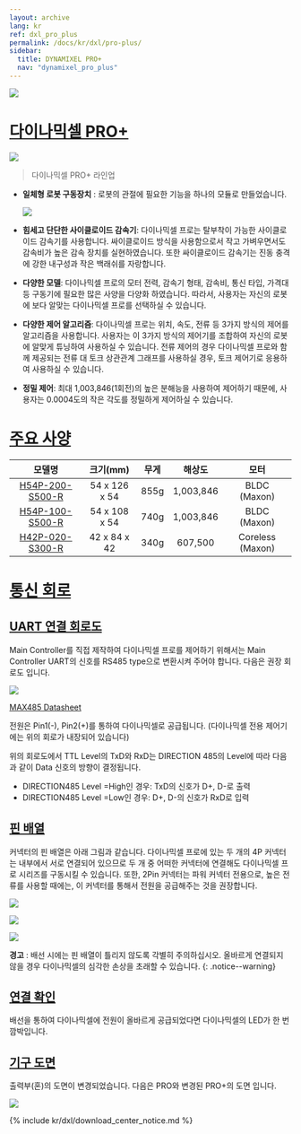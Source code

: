 ```yaml
---
layout: archive
lang: kr
ref: dxl_pro_plus
permalink: /docs/kr/dxl/pro-plus/
sidebar:
  title: DYNAMIXEL PRO+
  nav: "dynamixel_pro_plus"
---
```


![](/assets/images/dxl/pro_plus/pro-plus.png)

# [다이나믹셀 PRO+](#다이나믹셀-PRO+)

![](/assets/images/dxl/pro/dxl_pro_productline_kr.jpg)

> 다이나믹셀 PRO+ 라인업

- **일체형 로봇 구동장치** : 로봇의 관절에 필요한 기능을 하나의 모듈로 만들었습니다.

  ![](/assets/images/dxl/pro/dxl_pro_intro_kr.gif)

- **힘세고 단단한 사이클로이드 감속기**: 다이나믹셀 프로는 탈부착이 가능한 사이클로이드 감속기를 사용합니다. 싸이클로이드 방식을 사용함으로서 작고 가벼우면서도 감속비가 높은 감속 장치를 실현하였습니다. 또한 싸이클로이드 감속기는 진동 충격에 강한 내구성과 작은 백래쉬를 자랑합니다.

- **다양한 모델**: 다이나믹셀 프로의 모터 전력, 감속기 형태, 감속비, 통신 타입, 가격대 등 구동기에 필요한 많은 사양을 다양화 하였습니다. 따라서, 사용자는 자신의 로봇에 보다 알맞는 다이나믹셀 프로를 선택하실 수 있습니다.

- **다양한 제어 알고리즘**: 다이나믹셀 프로는 위치, 속도, 전류 등 3가지 방식의 제어를 알고리즘을 사용합니다. 사용자는 이 3가지 방식의 제어기를 조합하여 자신의 로봇에 알맞게 튜닝하여 사용하실 수 있습니다. 전류 제어의 경우 다이나믹셀 프로와 함께 제공되는 전류 대 토크 상관관계 그래프를 사용하실 경우, 토크 제어기로 응용하여 사용하실 수 있습니다.

- **정밀 제어**: 최대 1,003,846(1회전)의 높은 분해능을 사용하여 제어하기 때문에, 사용자는  0.0004도의 작은 각도를 정밀하게 제어하실 수 있습니다.

# [주요 사양](#주요-사양)

|모델명|크기(mm)|무게|해상도|모터|
|:---:|:---:|:---:|:---:|:---:|
|[H54P-200-S500-R](/docs/kr/dxl/pro_plus/h54p-200-s500-r/)|54 x 126 x 54|855g|1,003,846|BLDC (Maxon)|
|[H54P-100-S500-R](/docs/kr/dxl/pro_plus/h54p-100-s500-r/)|54 x 108 x 54|740g|1,003,846|BLDC (Maxon)|
|[H42P-020-S300-R](/docs/kr/dxl/pro_plus/h42p-020-s300-r/)|42 x 84 x 42|340g|607,500|Coreless (Maxon)|

# [통신 회로](#통신-회로)

## [UART 연결 회로도](#uart-연결-회로도)
Main Controller를 직접 제작하여 다이나믹셀 프로를 제어하기 위해서는 Main Controller UART의 신호를 RS485 type으로 변환시켜 주어야 합니다. 다음은 권장 회로도 입니다.

![](/assets/images/dxl/pro/485_circuit_pro.png)

[MAX485 Datasheet](http://ecee.colorado.edu/~mcclurel/max485ds.pdf)

전원은 Pin1(-), Pin2(+)를 통하여 다이나믹셀로 공급됩니다. (다이나믹셀 전용 제어기에는 위의 회로가 내장되어 있습니다)

위의 회로도에서 TTL Level의 TxD와 RxD는 DIRECTION 485의 Level에 따라 다음과 같이 Data 신호의 방향이 결정됩니다.
- DIRECTION485 Level =High인 경우: TxD의 신호가 D+, D-로 출력
- DIRECTION485 Level =Low인 경우: D+, D-의 신호가 RxD로 입력

## [핀 배열](#핀-배열)
커넥터의 핀 배열은 아래 그림과 같습니다. 다이나믹셀 프로에 있는 두 개의 4P 커넥터는 내부에서 서로 연결되어 있으므로 두 개 중 어떠한 커넥터에 연결해도 다이나믹셀 프로 시리즈를 구동시킬 수 있습니다. 또한, 2Pin 커넥터는 파워 커넥터 전용으로, 높은 전류를 사용할 때에는, 이 커넥터를 통해서 전원을 공급해주는 것을 권장합니다.

![](/assets/images/dxl/pro_plus/pin_name.png)

![](/assets/images/dxl/pro_plus/connection.png)

![](/assets/images/dxl/pro_plus/wiring.png)

**경고** : 배선 시에는 핀 배열이 틀리지 않도록 각별히 주의하십시오. 올바르게 연결되지 않을 경우 다이나믹셀의 심각한 손상을 초래할 수 있습니다.
{: .notice--warning}

## [연결 확인](#연결-확인)

배선을 통하여 다이나믹셀에 전원이 올바르게 공급되었다면 다이나믹셀의 LED가 한 번 깜박입니다.

## [기구 도면](#기구-도면)
출력부(혼)의 도면이 변경되었습니다. 다음은 PRO와 변경된 PRO+의 도면 입니다.

![](/assets/images/dxl/pro_plus/h54p_drawing.png)

{% include kr/dxl/download_center_notice.md %}
